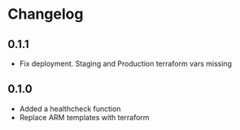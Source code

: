 # Changelog

## 0.1.1

* Fix deployment. Staging and Production terraform vars missing

## 0.1.0

* Added a healthcheck function
* Replace ARM templates with terraform
